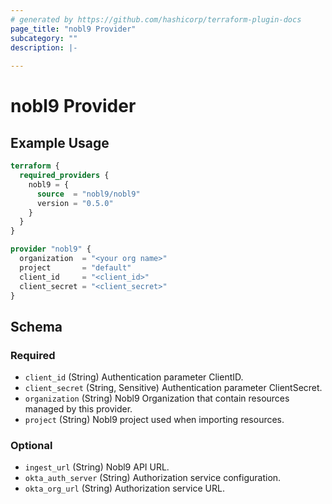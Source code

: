 ```yaml
---
# generated by https://github.com/hashicorp/terraform-plugin-docs
page_title: "nobl9 Provider"
subcategory: ""
description: |-
  
---
```


# nobl9 Provider



## Example Usage

```terraform
terraform {
  required_providers {
    nobl9 = {
      source  = "nobl9/nobl9"
      version = "0.5.0"
    }
  }
}

provider "nobl9" {
  organization  = "<your org name>"
  project       = "default"
  client_id     = "<client_id>"
  client_secret = "<client_secret>"
}
```

<!-- schema generated by tfplugindocs -->
## Schema

### Required

- `client_id` (String) Authentication parameter ClientID.
- `client_secret` (String, Sensitive) Authentication parameter ClientSecret.
- `organization` (String) Nobl9 Organization that contain resources managed by this provider.
- `project` (String) Nobl9 project used when importing resources.

### Optional

- `ingest_url` (String) Nobl9 API URL.
- `okta_auth_server` (String) Authorization service configuration.
- `okta_org_url` (String) Authorization service URL.
